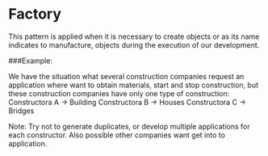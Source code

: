 # Factory

This pattern is applied when it is necessary to create objects or as its name indicates to manufacture, objects during the execution of our development.

###Example:

We have the situation what several construction companies request an application where want to obtain materials, start and stop construction, but these construction companies have only one type of construction:
Constructora A -> Building
Constructora B -> Houses
Constructora C -> Bridges

Note: Try not to generate duplicates, or develop multiple applications for each constructor. Also possible other companies want get into to application.
